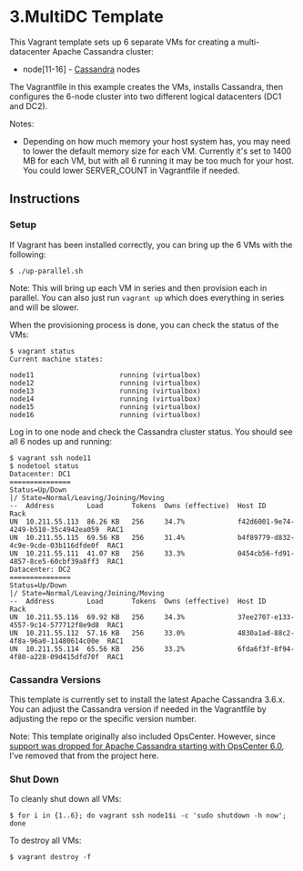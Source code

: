 # 3.MultiDC Template

This Vagrant template sets up 6 separate VMs for creating a multi-datacenter Apache Cassandra cluster:

* node[11-16] - [Cassandra](https://cassandra.apache.org/) nodes

The Vagrantfile in this example creates the VMs, installs Cassandra, then configures the 6-node cluster into two different logical datacenters (DC1 and DC2).

Notes:

* Depending on how much memory your host system has, you may need to lower the default memory size for each VM. Currently it's set to 1400 MB for each VM, but with all 6 running it may be too much for your host. You could lower SERVER_COUNT in Vagrantfile if needed.

## Instructions

### Setup

If Vagrant has been installed correctly, you can bring up the 6 VMs with the following:

```
$ ./up-parallel.sh
```

Note: This will bring up each VM in series and then provision each in parallel. You can also just run `vagrant up` which does everything in series and will be slower.

When the provisioning process is done, you can check the status of the VMs:

```
$ vagrant status
Current machine states:

node11                     running (virtualbox)
node12                     running (virtualbox)
node13                     running (virtualbox)
node14                     running (virtualbox)
node15                     running (virtualbox)
node16                     running (virtualbox)
```

Log in to one node and check the Cassandra cluster status. You should see all 6 nodes up and running:

```
$ vagrant ssh node11
$ nodetool status
Datacenter: DC1
===============
Status=Up/Down
|/ State=Normal/Leaving/Joining/Moving
--  Address        Load       Tokens  Owns (effective)  Host ID                               Rack
UN  10.211.55.113  86.26 KB   256     34.7%             f42d6001-9e74-4249-b510-35c4942ea059  RAC1
UN  10.211.55.115  69.56 KB   256     31.4%             b4f89779-d832-4c9e-9cde-03b116dfde0f  RAC1
UN  10.211.55.111  41.07 KB   256     33.3%             0454cb56-fd91-4857-8ce5-60cbf39a8ff3  RAC1
Datacenter: DC2
===============
Status=Up/Down
|/ State=Normal/Leaving/Joining/Moving
--  Address        Load       Tokens  Owns (effective)  Host ID                               Rack
UN  10.211.55.116  69.92 KB   256     34.3%             37ee2707-e133-4557-9c14-577712f8e9d8  RAC1
UN  10.211.55.112  57.16 KB   256     33.0%             4830a1ad-88c2-4f8a-96a0-11480614c00e  RAC1
UN  10.211.55.114  65.56 KB   256     33.2%             6fda6f3f-8f94-4f80-a228-09d415dfd70f  RAC1
```

### Cassandra Versions

This template is currently set to install the latest Apache Cassandra 3.6.x. You can adjust the Cassandra version if needed in the Vagrantfile by adjusting the repo or the specific version number.

Note: This template originally also included OpsCenter. However, since [support was dropped for Apache Cassandra starting with OpsCenter 6.0](https://docs.datastax.com/en/opscenter/6.7/opsc/opscPolicyChanges.html), I've removed that from the project here.

### Shut Down

To cleanly shut down all VMs:

```
$ for i in {1..6}; do vagrant ssh node1$i -c 'sudo shutdown -h now'; done
```

To destroy all VMs:

```
$ vagrant destroy -f
```
